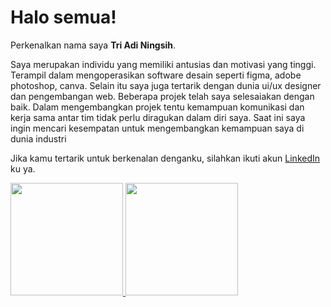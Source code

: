 # Halo semua!
Perkenalkan nama saya **Tri Adi Ningsih**.

Saya merupakan individu yang memiliki antusias dan motivasi yang tinggi. Terampil dalam
mengoperasikan software desain seperti figma, adobe photoshop, canva. Selain itu saya juga tertarik
dengan dunia ui/ux designer dan pengembangan web. Beberapa projek telah saya selesaiakan dengan baik.
Dalam mengembangkan projek tentu kemampuan komunikasi dan kerja sama antar tim tidak perlu
diragukan dalam diri saya. Saat ini saya ingin mencari kesempatan untuk mengembangkan kemampuan
saya di dunia industri

Jika kamu tertarik untuk berkenalan denganku, silahkan ikuti akun [LinkedIn](https://www.linkedin.com/in/tri-adi-ningsih) ku ya.

<p align="left">
<a href="https://github.com/gilangadhan">
  <img height="180em" src="https://github-readme-stats-eight-theta.vercel.app/api?username=triadiningsih&show_icons=true&theme=algolia&include_all_commits=true&count_private=true"/>
  <img height="180em" src="https://github-readme-stats-eight-theta.vercel.app/api/top-langs/?username=triadiningsih&layout=compact&langs_count=8&theme=algolia"/>
</a>
</p>
